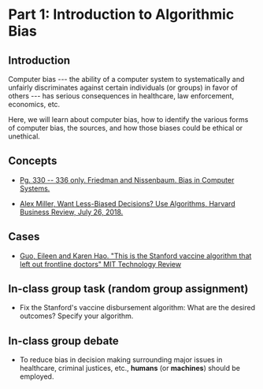 # Part 1: Introduction to Algorithmic Bias

## Introduction

Computer bias --- the ability of a computer system to systematically and unfairly discriminates against certain individuals (or groups) in favor of others --- has serious consequences in healthcare, law enforcement, economics, etc. 

Here, we will learn about computer bias, how to identify the various forms of computer bias, the sources, and how those biases could be ethical or unethical.

## Concepts

* [Pg. 330 -- 336 only. Friedman and Nissenbaum. Bias in Computer Systems.](https://web.archive.org/web/20240614111418/https://nissenbaum.tech.cornell.edu/papers/Bias%20in%20Computer%20Systems.pdf)

* [Alex Miller, Want Less-Biased Decisions? Use Algorithms, Harvard Business Review, July 26,
2018.](https://archive.md/y3Wj1)

## Cases

* [Guo, Eileen and Karen Hao. "This is the Stanford vaccine algorithm that left out frontline doctors" MIT Technology Review](https://web.archive.org/web/20240425065403/https://www.technologyreview.com/2020/12/21/1015303/stanford-vaccine-algorithm/)

## In-class group task (random group assignment)

* Fix the Stanford's vaccine disbursement algorithm: What are the desired outcomes? Specify your algorithm.

## In-class group debate

* To reduce bias in decision making surrounding major issues in healthcare, criminal justices, etc., **humans** (or **machines**) should be employed.